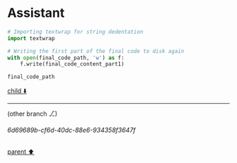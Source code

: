 # Assistant

```python
# Importing textwrap for string dedentation
import textwrap

# Writing the first part of the final code to disk again
with open(final_code_path, 'w') as f:
    f.write(final_code_content_part1)

final_code_path
```

[child ⬇️](#6d69689b-cf6d-40dc-88e6-934358f3647f)

---

(other branch ⎇)
###### 6d69689b-cf6d-40dc-88e6-934358f3647f
[parent ⬆️](#12c5fa23-2624-4766-9159-dbf59e14c42e)
